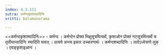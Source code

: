 ```yaml
---
index: 4.3.111
sutra: कर्मन्दकृशाश्वादिनिः
vritti: balamanorama

---
```

<<कर्मन्दकृशाश्वादिनिः>> - कर्मन्द । कर्मन्देन प्रोक्तं भिक्षुसूत्रमित्यर्थे, कृशाओन प्रोक्तं नटसूत्रमित्यर्थे च तृतीयान्तादिनिः स्यादिति यावत् । प्रत्यये अन्त्य इकार उच्चारणार्थः । कर्मन्दशब्दादिनिः । ततोऽध्येत्रणो लुक् । एवङ्कृशाइआनः॑ । 
